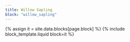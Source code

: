 ```yaml
---
title: Willow Sapling
block: "willow_sapling"
---
```


{% assign it = site.data.blocks[page.block] %}
{% include block_template.liquid block=it %}

